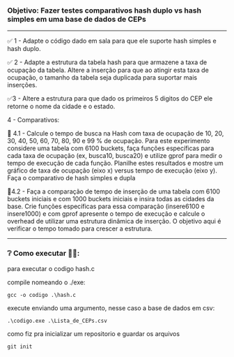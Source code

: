 ###  Objetivo:  Fazer testes comparativos hash duplo vs hash simples em uma base de dados de CEPs
---
✅ 1 - Adapte o código dado em sala para que ele suporte hash simples e hash duplo.

✅ 2 - Adapte a estrutura da tabela hash para que armazene a taxa de ocupação da tabela. Altere a inserção para que ao atingir esta taxa de ocupação, o tamanho da tabela seja duplicada para suportar mais inserções. 

✅3 - Altere a estrutura para que dado os primeiros 5 digitos do CEP ele retorne o nome da cidade e o estado.

4 - Comparativos:

🔄 4.1 - Calcule o tempo de busca na Hash com taxa de ocupação de 10, 20, 30, 40, 50, 60, 70, 80, 90 e 99 % de ocupação.  Para este experimento considere uma tabela com 6100 buckets, faça funções específicas para cada taxa de ocupação (ex, busca10, busca20) e utilize gprof para medir o tempo de execução de cada função. Planilhe estes resultados e mostre um gráfico de taxa de ocupação (eixo x) versus tempo de execução (eixo y). Faça o comparativo de hash simples e dupla

 🔄4.2  - Faça a comparação de tempo de inserção de uma tabela com 6100 buckets iniciais  e com 1000 buckets iniciais e insira todas as cidades da base. Crie funções específicas para essa comparação (insere6100 e insere1000) e  com gprof apresente o tempo de execução e calcule o overhead de utilizar uma estrutura dinâmica de inserção. O objetivo aqui é verificar o tempo tomado para crescer a estrutura.

---


### ❔ Como executar  👩‍💻:

para executar o codigo hash.c


compile nomeando o ./exe:

    gcc -o codigo .\hash.c 


execute enviando uma argumento, nesse caso a base de dados em csv:

    .\codigo.exe .\Lista_de_CEPs.csv

como fiz pra inicializar um repositorio e guardar os arquivos

    git init

